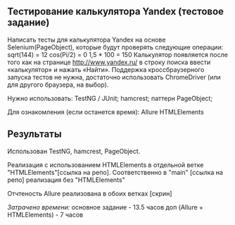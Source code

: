 ## Тестирование калькулятора Yandex (тестовое задание)
Написать тесты для калькулятора Yandex на основе Selenium(PageObject), которые будут проверять следующие операции:
	sqrt(144) = 12
	cos(Pi/2) = 0
	1,5 * 100 = 150
Калькулятор появляется после того как на странице http://www.yandex.ru/ в строку поиска ввести «калькулятор» и нажать «Найти».
Поддержка кроссбраузерного запуска тестов не нужна, достаточно использовать ChromeDriver (или для другого браузера, на выбор).

Нужно использовать:
TestNG / JUnit;
hamcrest;
паттерн PageObject;

Для ознакомления (если останется время):
Allure
HTMLElements

## Результаты
Использован TestNG, hamcrest, PageObject.

Реализация с использованием HTMLElements в отдельной ветке "HTMLElements"[ссылка на репо].
Соответственно в "main" [ссылка на репо] реализация без "HTMLElements"

Отчтеность Allure реализована в обоих ветках
[скрин]

_Затрачено времени:_
основное задание - 13.5 часов
доп (Allure + HTMLElements) - 7 часов